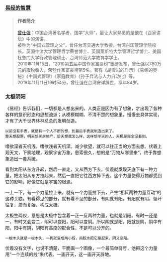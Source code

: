 ### [易经的智慧](https://movie.douban.com/subject/34801060/)<!-- {docsify-ignore} -->

>#### 作者简介<!-- {docsify-ignore} -->
>[曾仕强](https://movie.douban.com/celebrity/1404249/)：中国台湾著名学者、国学“大师”，最让大家熟悉的是他在《百家讲坛》中的演讲。  
>被称为“中国式管理之父”，曾任台湾交通大学教授，台湾兴国管理学院校长。英国牛津大学管理哲学荣誉博士、英国莱斯特大学管理哲学博士、美国杜鲁门大学行政管理硕士、台湾师范大学教育学学士。  
>2010年11月15日，“2010第五届中国作家富豪榜”重磅发布，曾仕强以780万元的版税收入，荣登作家富豪榜第5名。著有《胡雪岩的启示》《易经的奥秘》《中国式管理》《家庭教育》《孙子兵法与人力自动化》等。  
>2018年11月11日19时54分，曾仕强在台湾安详辞世，享年84岁。  

### 太极阴阳

《易经》告诉我们，一切都是人想出来的。人类正是因为有了想象，才出现了各种各样的意识形态和思想流派；从模模糊糊、不清不楚的想象里，慢慢去具体实现，才有了大千世界林林总总的发明创造。

```
以前没有手表，就是有一个人不断的想，到最后手表就制造出来了。
整天想股票，明天想买房地产，后天想我怎么样，这样想半天的人，天机是完全没看到。
```

嗜欲深者天机浅，嗜欲浅者天机深。减少欲望，就可以往正当的方面去想。伏羲上观天文，下察地理，观察宇宙万象，思索很久，想的是“万物从哪里来“，终于靠想象造出一套系统。

看到太阳从东方升起，然后一直走，又从西方下去。伏羲就发现天底下有一种力量，把太阳从东方拉起来，然后一直把它往西方掉下去。这个力量使得万物都受到它的影响，好像它就是宇宙的根源。

一上一下，有一个力量拉上来，就有一个力量拉下去，产生”相反两种力量互动“的这种关联。有看得见的部分，就有看不见的部分，有阴就有阳，有阳就有阴，循环往复，周而复始，构成太极。

太极生两仪，意思是太极中包含着一正一反两种力量，也就是阴阳。有时一还是一，有时又会变二，阴可以变阳，阳可以变阴。所以阴就是阳，阳就是阴，阴中有阳，阳中有阴，阴阳有高度的配合性，不是可以分开的。

```
一根木头就是一根木头，一折就变成两小段，用胶水把它接起来，阴又变阳。
```

伏羲没有文字，也说不清楚，干脆画一个图像，一个最简单符号，他把这个力量用”一个连续的线“来代表。一画开天，这一画开天辟地。




